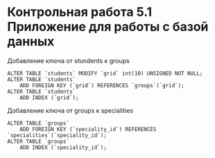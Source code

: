 # Контрольная работа 5.1 Приложение для работы с базой данных

Добавление ключа от stundents к groups

```
ALTER TABLE `students` MODIFY `grid` int(10) UNSIGNED NOT NULL;
ALTER TABLE `students`
    ADD FOREIGN KEY (`grid`) REFERENCES `groups`(`grid`);
ALTER TABLE `students`
    ADD INDEX (`grid`);
```

Добавление ключа от groups к specialities

```
ALTER TABLE `groups`
    ADD FOREIGN KEY (`speciality_id`) REFERENCES `specialities`(`speciality_id`);
ALTER TABLE `groups`
    ADD INDEX (`speciality_id`);
```
